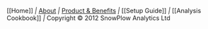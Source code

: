 [[Home]] *|* [About](wiki/SnowPlow-Overview) *|* [Product & Benefits](wiki/Product-Overview) *|* [[Setup Guide]] *|* [[Analysis Cookbook]] *|* Copyright &copy; 2012 SnowPlow Analytics Ltd